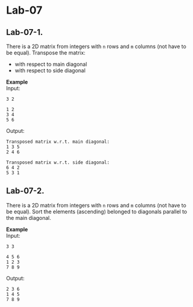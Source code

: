 # Lab-07

## Lab-07-1.
There is a 2D matrix from integers with `n` rows and `m` columns (not have to be equal). Transpose the matrix:
- with respect to main diagonal
- with respect to side diagonal

**Example**<br>
Input:
```
3 2

1 2
3 4
5 6
```

Output:
```
Transposed matrix w.r.t. main diagonal:
1 3 5 
2 4 6

Transposed matrix w.r.t. side diagonal:
6 4 2 
5 3 1
```

## Lab-07-2.
There is a 2D matrix from integers with `n` rows and `m` columns (not have to be equal). Sort the elements (ascending) belonged to diagonals parallel to the main diagonal.

**Example**<br>
Input:
```
3 3

4 5 6
1 2 3
7 8 9
```

Output:
```
2 3 6
1 4 5
7 8 9
```